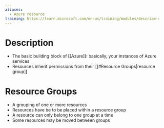 ```yaml
---
aliases:
  - Azure resource
training: https://learn.microsoft.com/en-us/training/modules/describe-core-architectural-components-of-azure/
---
```

# Description
- The basic building block of [[Azure]]: basically, your instances of Azure services
- Resources inherit permissions from their [[#Resource Groups|resource group]]
# Resource Groups
- A grouping of one or more resources
- Resources have be to be placed within a resource group
- A resource can only belong to one group at a time
- Some resources may be moved between groups